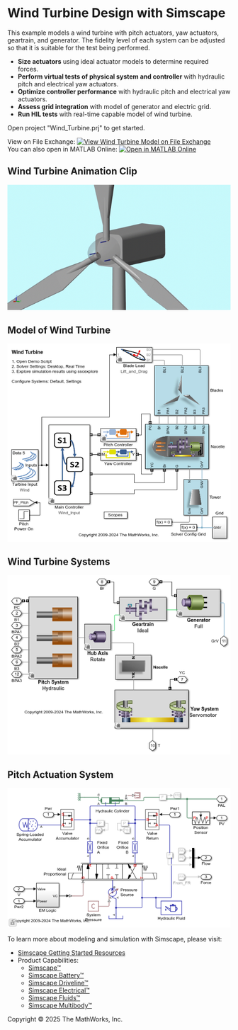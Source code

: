 # **Wind Turbine Design with Simscape**
This example models a wind turbine with pitch actuators, yaw actuators, geartrain, 
and generator. The fidelity level of each system can be adjusted so that it is 
suitable for the test being performed.

* **Size actuators** using ideal actuator models to determine required forces.
* **Perform virtual tests of physical system and controller** with hydraulic pitch and electrical yaw actuators.
* **Optimize controller performance** with hydraulic pitch and electrical yaw actuators.
* **Assess grid integration** with model of generator and electric grid.
* **Run HIL tests** with real-time capable model of wind turbine.

Open project "Wind_Turbine.prj" to get started.

View on File Exchange: [![View Wind Turbine Model on File Exchange](https://www.mathworks.com/matlabcentral/images/matlab-file-exchange.svg)](https://www.mathworks.com/matlabcentral/fileexchange/25752-wind-turbine-model)  
You can also open in MATLAB Online: [![Open in MATLAB Online](https://www.mathworks.com/images/responsive/global/open-in-matlab-online.svg)](https://matlab.mathworks.com/open/github/v1?repo=mathworks/Simscape-Wind-Turbine&project=Wind_Turbine.prj)

## **Wind Turbine Animation Clip**
![](Scripts_Data/Overview/Wind_Turbine_Pitch_Spin_GIF.gif)

## **Model of Wind Turbine**
![](Overview/html/Wind_Turbine_01.png)

## **Wind Turbine Systems**
![](Overview/html/Wind_Turbine_02.png)

## **Pitch Actuation System**
![](Overview/html/Wind_Turbine_03.png)

To learn more about modeling and simulation with Simscape, please visit:
* [Simscape Getting Started Resources](https://www.mathworks.com/solutions/physical-modeling/resources.html)
* Product Capabilities:
   * [Simscape&trade;](https://www.mathworks.com/products/simscape.html)
   * [Simscape Battery&trade;](https://www.mathworks.com/products/simscape-battery.html)
   * [Simscape Driveline&trade;](https://www.mathworks.com/products/simscape-driveline.html)
   * [Simscape Electrical&trade;](https://www.mathworks.com/products/simscape-electrical.html)
   * [Simscape Fluids&trade;](https://www.mathworks.com/products/simscape-fluids.html)
   * [Simscape Multibody&trade;](https://www.mathworks.com/products/simscape-multibody.html)

Copyright &copy; 2025 The MathWorks, Inc.